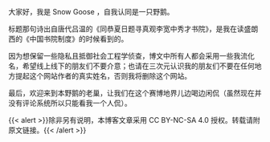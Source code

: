 大家好，我是 Snow Goose ，自我认同是一只野鹅。

<p align="left">标题那句诗出自唐代吕温的《同恭夏日题寻真观李宽中秀才书院》，是我在读盛朗西的《中国书院制度》的时候看到的。</p> 
<p align="left">因为想保留一些隐私且抵御社会工程学侦查，博文中所有人都会采用一些我流化名，希望线上线下的朋友们不要介意；也请在三次元认识我的朋友们不要在任何地方提起这个网站作者的真实姓名，否则我将删除这个网站。</p>
<p align="left">最后，欢迎来到本野鹅的老巢，让我们在这个赛博地界儿边喝边闲侃（虽然现在并没有评论系统所以只能看我一个人侃）。</p>

{{< alert >}}除非另有说明，本博客文章采用 CC BY-NC-SA 4.0 授权。转载请附原文链接。{{< /alert >}}
